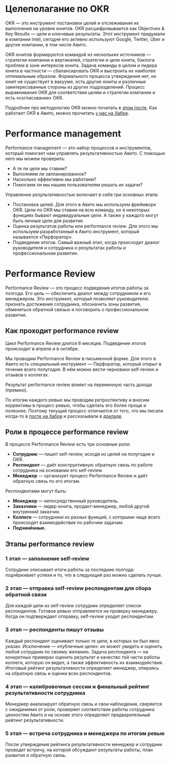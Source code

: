 # Целеполагание по OKR
OKR — это инструмент постановки целей и отслеживания их выполнения на уровне юнитов. OKR расшифровывается как Objectives & Key Results — цели и ключевые результаты. Этот инструмент придумали в компании Intel, сегодня его активно используют Google, Twitter, Uber и другие компании, в том числе Авито. 

OKR юнитов формируются командой из нескольких источников — стратегии компании и вертикалей, стратегии и цели юнита, бэклога проблем в зоне интересов юнита. Задача команды в целом и лидера юнита в частности — сбалансировать OKR и выстроить их наиболее оптимальным образом. Формального процесса утверждения нет, но юнит не существует в вакууме, есть другие юниты и различные заинтересованные стороны из других подразделений. Процесс выравнивания OKR для соответствия целям и стратегии компании и есть «согласование» OKR. 

Подробнее про методологию OKR можно почитать в [этом посте](https://medium.com/@robingop/%D1%86%D0%B5%D0%BB%D0%B5%D0%BF%D0%BE%D0%BB%D0%B0%D0%B3%D0%B0%D0%BD%D0%B8%D0%B5-%D1%81-%D0%BF%D0%BE%D0%BC%D0%BE%D1%89%D1%8C%D1%8E-okr-7934ac3d7303). Как работает OKR в Авито, можно прочитать [у нас на Хабре](https://habr.com/ru/company/avito/blog/449426/).

# Performance management

Performance management — это набор процессов и инструментов, который помогает нам управлять результативностью Авито. С помощью него мы можем проверить: 
- А те ли цели мы ставим? 
- Выполняем ли запланированное? 
- Насколько эффективно мы работаем? 
- Помогаем ли мы нашим пользователям решать их задачи?

Управление результативностью включает в себя три основных этапа:

- Постановка целей. Для этого в Авито мы используем фреймворк OKR. Цели по OKR мы ставим на всю команду, но в некоторых функциях бывают индивидуальные цели. А также у каждого могут быть личные цели для развития.
- Оценка результатов работы или performance review. Для этого мы используем разработанный в Авито инструмент, который называется «Перфоратор».
- Подведение итогов. Самый важный этап, когда происходит диалог руководителя и сотрудника о результатах работы и профессиональном развитии.

# Performance Review

Performance Review — это процесс подведения итогов работы за полгода. Его цель — обеспечить диалог между сотрудником и его менеджером. Это инструмент, который позволяет руководителю признать достижения сотрудника, обозначить зоны развития, обменяться обратной связью и поговорить о профессиональном развитии. 

## Как проходит performance review

Цикл Performance Review длится 6 месяцев. Подведение итогов происходит в апреле и в октябре. 

Мы проводим Performance Review в письменной форме. Для этого в Авито есть специальный инструмент — Перфоратор, который открыт в течение всего полугодия. В нём можно вести черновики self-review и отзывов о коллегах. 

Результат performance review влияет на переменную часть дохода (премию).

По итогам каждого ревью мы проводим ретроспективу и вносим  коррективы в процесс ревью, чтобы сделать его более проще и полезнее. Поэтому текущий процесс отличается от того, что мы писали когда-то в [посте на Хабре](https://habr.com/company/avito/blog/353216/) и рассказывали в [докладе](https://www.youtube.com/watch?v=HKXJ_AWPVBA).

## Роли в процессе performance review

В процессе Performance Review есть три основные роли:

- **Сотрудник** — пишет self-review, исходя из целей на полугодие и OKR. 
- **Респондент** — даёт конструктивную обратную связь по работе сотрудника на основании его self-review.
- **Менеджер** — организует процесс Performance Review и даёт обратную связь по его итогам.

Респондентами могут быть:

- **Менеджер** — непосредственный руководитель.
- **Заказчики** — лидер юнита, продакт-менеджер, любой другой внутренний заказчик.
- **Коллеги** — сотрудники из разных функций, с которыми чаще всего происходит взаимодействие по рабочим задачам.
- **Подчинённые.** 


## Этапы performance review

### 1 этап — заполнение self-review

Сотрудник описывает итоги работы за последние полгода: подчёркивает успехи и то, что в следующий раз можно сделать лучше.

### 2 этап — отправка self-review респондентам для сбора обратной связи

Для каждой цели из self-review сотрудник определяет список респондентов. Готовое ревью отправляется на проверку менеджеру. Когда он подтверждает отправку, self-review уходит респондентам. 

### 3 этап — респонденты пишут отзывы

Каждый респондент оценивает только те цели, в которых он был явно указан. Исключение — «публичные цели»: их может увидеть и оценить любой сотрудник по своему желанию. 
Задача респондента — на конкретных примерах оценить результат и качество той части работы коллеги, которую он видел, а также эффективность их взаимодействия. Итоговый рейтинг результативности определяет менеджер, опираясь на обратную связь и оценки всех респондентов. 

### 4 этап — калибровочные сессии и финальный рейтинг результативности сотрудника
Менеджер анализирует обратную связь и свои наблюдения, сверяется с ожиданиями от роли, проверяет соответствие работы сотрудника ценностям Авито и на основе этого определяет предварительный рейтинг результативности.

### 5 этап — встреча сотрудника и менеджера по итогам ревью
После утверждения рейтинга результативности менеджер и сотрудник проводят встречу, на которой обсуждают результаты работы, план развития и обратную связь.
